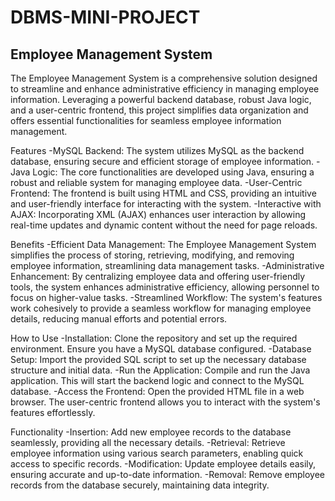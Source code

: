 # DBMS-MINI-PROJECT

## Employee Management System
The Employee Management System is a comprehensive solution designed to streamline and enhance administrative efficiency in managing employee information. Leveraging a powerful backend database, robust Java logic, and a user-centric frontend, this project simplifies data organization and offers essential functionalities for seamless employee information management.

Features
-MySQL Backend: The system utilizes MySQL as the backend database, ensuring secure and efficient storage of employee information.
-Java Logic: The core functionalities are developed using Java, ensuring a robust and reliable system for managing employee data.
-User-Centric Frontend: The frontend is built using HTML and CSS, providing an intuitive and user-friendly interface for interacting with the system.
-Interactive with AJAX: Incorporating XML (AJAX) enhances user interaction by allowing real-time updates and dynamic content without the need for page reloads.

Benefits
-Efficient Data Management: The Employee Management System simplifies the process of storing, retrieving, modifying, and removing employee information, streamlining data management tasks.
-Administrative Enhancement: By centralizing employee data and offering user-friendly tools, the system enhances administrative efficiency, allowing personnel to focus on higher-value tasks.
-Streamlined Workflow: The system's features work cohesively to provide a seamless workflow for managing employee details, reducing manual efforts and potential errors.

How to Use
-Installation: Clone the repository and set up the required environment. Ensure you have a MySQL database configured.
-Database Setup: Import the provided SQL script to set up the necessary database structure and initial data.
-Run the Application: Compile and run the Java application. This will start the backend logic and connect to the MySQL database.
-Access the Frontend: Open the provided HTML file in a web browser. The user-centric frontend allows you to interact with the system's features effortlessly.

Functionality
-Insertion: Add new employee records to the database seamlessly, providing all the necessary details.
-Retrieval: Retrieve employee information using various search parameters, enabling quick access to specific records.
-Modification: Update employee details easily, ensuring accurate and up-to-date information.
-Removal: Remove employee records from the database securely, maintaining data integrity.
